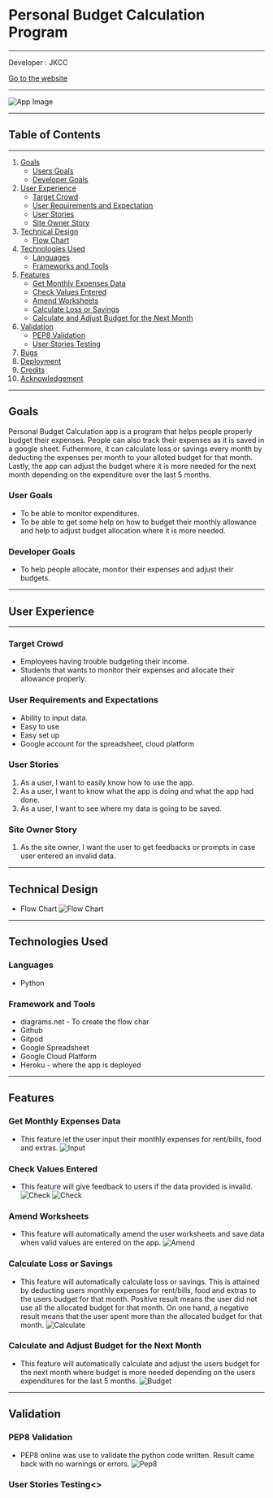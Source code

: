 # Personal Budget Calculation Program
---
Developer : JKCC

[Go to the website](https://personal-budget-calculation.herokuapp.com/)

---
![App Image](docs/images/readme/app-image.png)

---
## Table of Contents
---
1. [Goals](#goals)
    * [Users Goals](#user-goals)
    * [Developer Goals](#owner-goals)
2. [User Experience](#user-experience)
    * [Target Crowd](#target-crowd)
    * [User Requirements and Expectation](#user-requirements-expectation)
    * [User Stories](#user-stories)
    * [Site Owner Story](#site-owner)
3. [Technical Design](#technical-design)
    * [Flow Chart](#flow-chart)
4. [Technologies Used](#technology)
    * [Languages](#languages)
    * [Frameworks and Tools](#frameworks)
5. [Features](#features)
    * [Get Monthly Expenses Data](#get-monthly-expenses)
    * [Check Values Entered](#check)
    * [Amend Worksheets](#amend)
    * [Calculate Loss or Savings](#loss-savings)
    * [Calculate and Adjust Budget for the Next Month](#budget)
6. [Validation](#validation)
    * [PEP8 Validation](#pep)
    * [User Stories Testing](#stories)
7. [Bugs](#bugs)
8. [Deployment](#deployment)
9. [Credits](#credits)
10. [Acknowledgement](#acknowledgement)

---
## Goals<a name=goals></a>
Personal Budget Calculation app is a program that helps people properly budget their expenses. People can also track their expenses as it is saved in a google sheet.  Futhermore, it can calculate loss or savings every month by deducting the expenses per month to your alloted budget for that month. Lastly, the app can adjust the budget where it is more needed for the next month depending on the expenditure over the last 5 months.

### User Goals<a name=user-goals></a>
* To be able to monitor expenditures.
* To be able to get some help on how to budget their monthly allowance and help to adjust budget allocation where it is more needed.

### Developer Goals<a name=owner-goals></a>
* To help people allocate, monitor their expenses and adjust their budgets.

---

## User Experience<a name=user-experience></a>

---
### Target Crowd<a name=target-crowd></a>
* Employees having trouble budgeting their income.
* Students that wants to monitor their expenses and allocate their allowance properly.

### User Requirements and Expectations<a name=user-requirements-expectation></a>
* Ability to input data.
* Easy to use
* Easy set up
* Google account for the spreadsheet, cloud platform
### User Stories<a name=user-stories></a>
1. As a user, I want to easily know how to use the app.
2. As a user, I want to know what the app is doing and what the app had done.
3. As a user, I want to see where my data is going to be saved.
### Site Owner Story<a name=site-owner></a>
1. As the site owner, I want the user to get feedbacks or prompts in case user entered an invalid data.

---
## Technical Design<a name=technical-design></a>
* Flow Chart<a name=flow-chart></a>
![Flow Chart](docs/images/readme/app-flowchart.png)

---
## Technologies Used<a name=technology></a>
### Languages<a name=languages></a>
* Python

### Framework and Tools<a name=frameworks></a>
* diagrams.net - To create the flow char
* Github
* Gitpod
* Google Spreadsheet
* Google Cloud Platform
* Heroku - where the app is deployed
---
## Features<a name=features></a>
### Get Monthly Expenses Data<a name=get-monthly-expenses-data></a>
* This feature let the user input their monthly expenses for rent/bills, food and extras.
![Input](docs/images/readme/input-data.png)

### Check Values Entered<a name=check></a>
* This feature will give feedback to users if the data provided is invalid.
![Check](docs/images/readme/feedback1.png)
![Check](docs/images/readme/feedback2.png)

### Amend Worksheets<a name=amend></a>
* This feature will automatically amend the user worksheets and save data when valid values are entered on the app.
![Amend](docs/images/readme/amend-exp.png)

### Calculate Loss or Savings<a name=loss-savings></a>
* This feature will automatically calculate loss or savings. This is attained by deducting users monthly expenses for rent/bills, food and extras to the users budget for that month. Positive result means the user did not use all the allocated budget for that month. On one hand, a negative result means that the user spent more than the allocated budget for that month.
![Calculate](docs/images/readme/loss-savings.png)

### Calculate and Adjust Budget for the Next Month<a name=budget></a>
* This feature will automatically calculate and adjust the users budget for the next month where budget is more needed depending on the users expenditures for the last 5 months.
![Budget](docs/images/readme/new-budget.png)

---
## Validation<a name=validation></a>
### PEP8 Validation
* PEP8 online was use to validate the python code written. Result came back with no warnings or errors.
![Pep8](docs/images/readme/pep8-validation.png)

### User Stories Testing<>